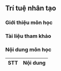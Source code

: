 ## Trí tuệ nhân tạo

### Giới thiệu môn học

### Tài liệu tham khảo

### Nội dung môn học

| STT | Nội dung |
| --- | --- |

